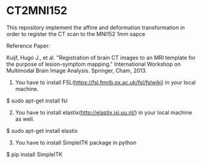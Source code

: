 # CT2MNI152
This repository implement the affine and deformation transformation in order to register the CT scan to the MNI152 1mm sapce

Reference Paper: 

Kuijf, Hugo J., et al. "Registration of brain CT images to an MRI template for the purpose of lesion-symptom mapping." International Workshop on Multimodal Brain Image Analysis. Springer, Cham, 2013.

1. You have to install FSL(https://fsl.fmrib.ox.ac.uk/fsl/fslwiki) in your local machine. 

$ sudo apt-get install fsl

2. You have to install elastix(http://elastix.isi.uu.nl/) in your local machine as well.

$ sudo apt-get install elastix

3. You have to install SimpleITK package in python

$ pip install SimpleITK

